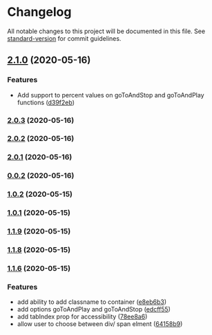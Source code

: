 # Changelog

All notable changes to this project will be documented in this file. See [standard-version](https://github.com/conventional-changelog/standard-version) for commit guidelines.

## [2.1.0](https://github.com/RodriAndreotti/react-lottie/compare/v2.0.3...v2.1.0) (2020-05-16)


### Features

* Add support to percent values on goToAndStop and goToAndPlay functions ([d39f2eb](https://github.com/RodriAndreotti/react-lottie/commit/d39f2ebf00b9cdd9a7b9f38cf38560ea61b56b09))

### [2.0.3](https://github.com/RodriAndreotti/react-lottie/compare/v2.0.2...v2.0.3) (2020-05-16)

### [2.0.2](https://github.com/RodriAndreotti/react-lottie/compare/v2.0.1...v2.0.2) (2020-05-16)

### [2.0.1](https://github.com/RodriAndreotti/react-lottie/compare/v0.0.2...v2.0.1) (2020-05-16)

### [0.0.2](https://github.com/RodriAndreotti/react-lottie/compare/v1.0.2...v0.0.2) (2020-05-16)

### [1.0.2](https://github.com/RodriAndreotti/react-lottie/compare/v1.0.1...v1.0.2) (2020-05-15)

### [1.0.1](https://github.com/RodriAndreotti/react-lottie/compare/v1.1.9...v1.0.1) (2020-05-15)

### [1.1.9](https://github.com/RodriAndreotti/react-lottie/compare/v1.1.8...v1.1.9) (2020-05-15)

### [1.1.8](https://github.com/RodriAndreotti/react-lottie/compare/v1.1.6...v1.1.8) (2020-05-15)

### [1.1.6](https://github.com/RodriAndreotti/react-lottie/compare/v1.2.3...v1.1.6) (2020-05-15)


### Features

* add ability to add classname to container ([e8eb6b3](https://github.com/RodriAndreotti/react-lottie/commit/e8eb6b3d392588abf6c73fefc66be260e4fa220e))
* add options goToAndPlay and goToAndStop ([edcff55](https://github.com/RodriAndreotti/react-lottie/commit/edcff5537cb5ca8b1ab3cf5082d43cc6dc074b8a))
* add tabIndex prop for accessibility ([78ee8a6](https://github.com/RodriAndreotti/react-lottie/commit/78ee8a6d587b5cd40b8e1e258a613504fe4da275))
* allow user to choose between div/ span elment ([64158b9](https://github.com/RodriAndreotti/react-lottie/commit/64158b9267ec72966c870734fb66d3402f57ae34))
